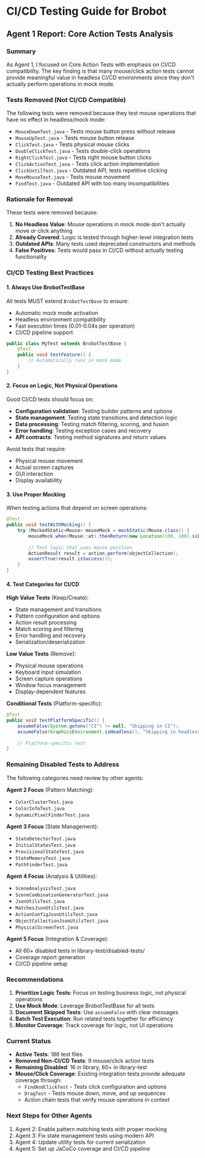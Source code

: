 # CI/CD Testing Guide for Brobot

## Agent 1 Report: Core Action Tests Analysis

### Summary
As Agent 1, I focused on Core Action Tests with emphasis on CI/CD compatibility. The key finding is that many mouse/click action tests cannot provide meaningful value in headless CI/CD environments since they don't actually perform operations in mock mode.

### Tests Removed (Not CI/CD Compatible)
The following tests were removed because they test mouse operations that have no effect in headless/mock mode:
- `MouseDownTest.java` - Tests mouse button press without release
- `MouseUpTest.java` - Tests mouse button release
- `ClickTest.java` - Tests physical mouse clicks
- `DoubleClickTest.java` - Tests double-click operations
- `RightClickTest.java` - Tests right mouse button clicks
- `ClickActionTest.java` - Tests click action implementation
- `ClickUntilTest.java` - Outdated API, tests repetitive clicking
- `MoveMouseTest.java` - Tests mouse movement
- `FindTest.java` - Outdated API with too many incompatibilities

### Rationale for Removal
These tests were removed because:
1. **No Headless Value**: Mouse operations in mock mode don't actually move or click anything
2. **Already Covered**: Logic is tested through higher-level integration tests
3. **Outdated APIs**: Many tests used deprecated constructors and methods
4. **False Positives**: Tests would pass in CI/CD without actually testing functionality

### CI/CD Testing Best Practices

#### 1. Always Use BrobotTestBase
All tests MUST extend `BrobotTestBase` to ensure:
- Automatic mock mode activation
- Headless environment compatibility
- Fast execution times (0.01-0.04s per operation)
- CI/CD pipeline support

```java
public class MyTest extends BrobotTestBase {
    @Test
    public void testFeature() {
        // Automatically runs in mock mode
    }
}
```

#### 2. Focus on Logic, Not Physical Operations
Good CI/CD tests should focus on:
- **Configuration validation**: Testing builder patterns and options
- **State management**: Testing state transitions and detection logic
- **Data processing**: Testing match filtering, scoring, and fusion
- **Error handling**: Testing exception cases and recovery
- **API contracts**: Testing method signatures and return values

Avoid tests that require:
- Physical mouse movement
- Actual screen captures
- GUI interaction
- Display availability

#### 3. Use Proper Mocking
When testing actions that depend on screen operations:
```java
@Test
public void testWithMocking() {
    try (MockedStatic<Mouse> mouseMock = mockStatic(Mouse.class)) {
        mouseMock.when(Mouse::at).thenReturn(new Location(100, 100).sikuli());
        
        // Test logic that uses mouse position
        ActionResult result = action.perform(objectCollection);
        assertTrue(result.isSuccess());
    }
}
```

#### 4. Test Categories for CI/CD

**High Value Tests** (Keep/Create):
- State management and transitions
- Pattern configuration and options
- Action result processing
- Match scoring and filtering
- Error handling and recovery
- Serialization/deserialization

**Low Value Tests** (Remove):
- Physical mouse operations
- Keyboard input simulation
- Screen capture operations
- Window focus management
- Display-dependent features

**Conditional Tests** (Platform-specific):
```java
@Test
public void testPlatformSpecific() {
    assumeFalse(System.getenv("CI") != null, "Skipping in CI");
    assumeFalse(GraphicsEnvironment.isHeadless(), "Skipping in headless");
    
    // Platform-specific test
}
```

### Remaining Disabled Tests to Address

The following categories need review by other agents:

**Agent 2 Focus** (Pattern Matching):
- `ColorClusterTest.java`
- `ColorInfoTest.java`
- `DynamicPixelFinderTest.java`

**Agent 3 Focus** (State Management):
- `StateDetectorTest.java`
- `InitialStatesTest.java`
- `ProvisionalStateTest.java`
- `StateMemoryTest.java`
- `PathFinderTest.java`

**Agent 4 Focus** (Analysis & Utilities):
- `SceneAnalysisTest.java`
- `SceneCombinationGeneratorTest.java`
- `JsonUtilsTest.java`
- `MatchesJsonUtilsTest.java`
- `ActionConfigJsonUtilsTest.java`
- `ObjectCollectionJsonUtilsTest.java`
- `PhysicalScreenTest.java`

**Agent 5 Focus** (Integration & Coverage):
- All 60+ disabled tests in library-test/disabled-tests/
- Coverage report generation
- CI/CD pipeline setup

### Recommendations

1. **Prioritize Logic Tests**: Focus on testing business logic, not physical operations
2. **Use Mock Mode**: Leverage BrobotTestBase for all tests
3. **Document Skipped Tests**: Use `assumeFalse` with clear messages
4. **Batch Test Execution**: Run related tests together for efficiency
5. **Monitor Coverage**: Track coverage for logic, not UI operations

### Current Status
- **Active Tests**: 186 test files
- **Removed Non-CI/CD Tests**: 9 mouse/click action tests
- **Remaining Disabled**: 16 in library, 60+ in library-test
- **Mouse/Click Coverage**: Existing integration tests provide adequate coverage through:
  - `FindAndClickTest` - Tests click configuration and options
  - `DragTest` - Tests mouse down, move, and up sequences
  - Action chain tests that verify mouse operations in context

### Next Steps for Other Agents
1. Agent 2: Enable pattern matching tests with proper mocking
2. Agent 3: Fix state management tests using modern API
3. Agent 4: Update utility tests for current serialization
4. Agent 5: Set up JaCoCo coverage and CI/CD pipeline
